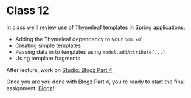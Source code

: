 # Class 12

In class we'll review use of Thymeleaf templates in Spring applications.
- Adding the Thymeleaf dependency to your `pom.xml`
- Creating simple templates
- Passing data in to templates using `model.addAttribute(...)`
- Using template fragments

After lecture, work on [Studio: Blogz Part 4][blogz4]

Once you are you done with Blogz Part 4, you're ready to start the final assignment, [Blogz][blogz]!

[blogz4]: ../../materials/studios/blogz-part4
[blogz]: ../../materials/assignments/blogz
